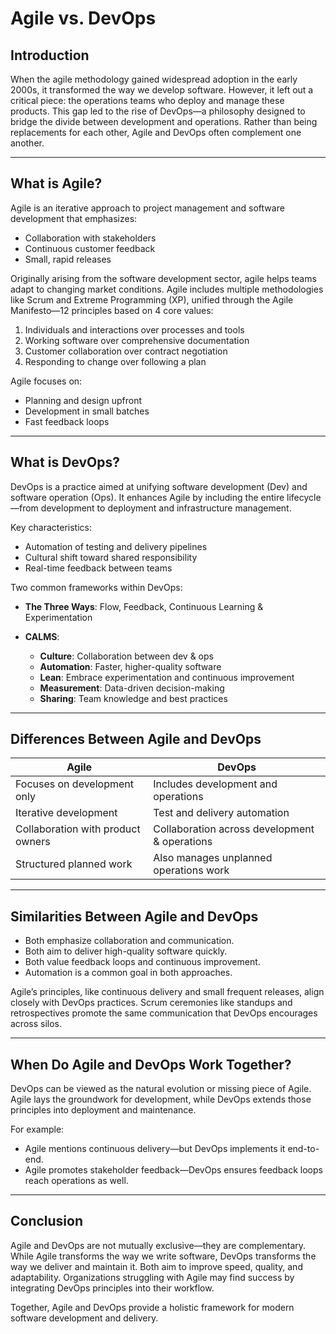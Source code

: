 # Agile vs. DevOps

## Introduction

When the agile methodology gained widespread adoption in the early 2000s, it transformed the way we develop software. However, it left out a critical piece: the operations teams who deploy and manage these products. This gap led to the rise of DevOps—a philosophy designed to bridge the divide between development and operations. Rather than being replacements for each other, Agile and DevOps often complement one another.

---

## What is Agile?

Agile is an iterative approach to project management and software development that emphasizes:

* Collaboration with stakeholders
* Continuous customer feedback
* Small, rapid releases

Originally arising from the software development sector, agile helps teams adapt to changing market conditions. Agile includes multiple methodologies like Scrum and Extreme Programming (XP), unified through the Agile Manifesto—12 principles based on 4 core values:

1. Individuals and interactions over processes and tools
2. Working software over comprehensive documentation
3. Customer collaboration over contract negotiation
4. Responding to change over following a plan

Agile focuses on:

* Planning and design upfront
* Development in small batches
* Fast feedback loops

---

## What is DevOps?

DevOps is a practice aimed at unifying software development (Dev) and software operation (Ops). It enhances Agile by including the entire lifecycle—from development to deployment and infrastructure management.

Key characteristics:

* Automation of testing and delivery pipelines
* Cultural shift toward shared responsibility
* Real-time feedback between teams

Two common frameworks within DevOps:

* **The Three Ways**: Flow, Feedback, Continuous Learning & Experimentation
* **CALMS**:

  * **Culture**: Collaboration between dev & ops
  * **Automation**: Faster, higher-quality software
  * **Lean**: Embrace experimentation and continuous improvement
  * **Measurement**: Data-driven decision-making
  * **Sharing**: Team knowledge and best practices

---

## Differences Between Agile and DevOps

| Agile                             | DevOps                                        |
| --------------------------------- | --------------------------------------------- |
| Focuses on development only       | Includes development and operations           |
| Iterative development             | Test and delivery automation                  |
| Collaboration with product owners | Collaboration across development & operations |
| Structured planned work           | Also manages unplanned operations work        |

---

## Similarities Between Agile and DevOps

* Both emphasize collaboration and communication.
* Both aim to deliver high-quality software quickly.
* Both value feedback loops and continuous improvement.
* Automation is a common goal in both approaches.

Agile’s principles, like continuous delivery and small frequent releases, align closely with DevOps practices. Scrum ceremonies like standups and retrospectives promote the same communication that DevOps encourages across silos.

---

## When Do Agile and DevOps Work Together?

DevOps can be viewed as the natural evolution or missing piece of Agile. Agile lays the groundwork for development, while DevOps extends those principles into deployment and maintenance.

For example:

* Agile mentions continuous delivery—but DevOps implements it end-to-end.
* Agile promotes stakeholder feedback—DevOps ensures feedback loops reach operations as well.

---

## Conclusion

Agile and DevOps are not mutually exclusive—they are complementary. While Agile transforms the way we write software, DevOps transforms the way we deliver and maintain it. Both aim to improve speed, quality, and adaptability. Organizations struggling with Agile may find success by integrating DevOps principles into their workflow.

Together, Agile and DevOps provide a holistic framework for modern software development and delivery.
